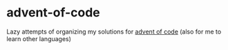# advent-of-code
Lazy attempts of organizing my solutions for [advent of code](https://www.adventofcode.com) (also for me to learn other languages)

